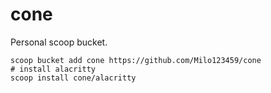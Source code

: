# cone

Personal scoop bucket.

```
scoop bucket add cone https://github.com/Milo123459/cone
# install alacritty
scoop install cone/alacritty
```
